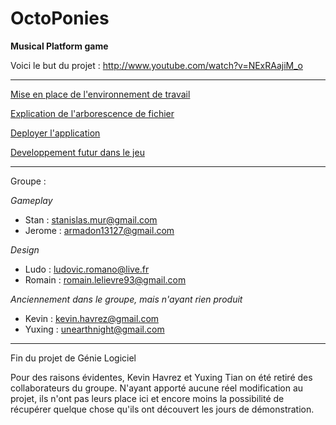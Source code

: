 OctoPonies
==========

**Musical Platform game**  


Voici le but du projet : http://www.youtube.com/watch?v=NExRAajiM_o

---------------------------------------------------------------------------------------------------------------------

[Mise en place de l'environnement de travail](https://github.com/Black-Butterfly/OctoPonies/blob/master/Wiki/EnvironnementDeTravail.md)  

[Explication de l'arborescence de fichier](https://github.com/Black-Butterfly/OctoPonies/blob/master/Wiki/Arborescence.md)  

[Deployer l'application](https://github.com/Black-Butterfly/OctoPonies/blob/master/Wiki/Deploiement.md)  

[Developpement futur dans le jeu](https://github.com/Black-Butterfly/OctoPonies/blob/master/Wiki/DeveloppementFutur.md)  


---------------------------------------------------------------------------------------------------------------------

Groupe :

*Gameplay*

* Stan : stanislas.mur@gmail.com  
* Jerome : armadon13127@gmail.com 
 

*Design*

* Ludo : ludovic.romano@live.fr  
* Romain : romain.lelievre93@gmail.com  
 
*Anciennement dans le groupe, mais n'ayant rien produit*

  * Kevin : kevin.havrez@gmail.com 
  * Yuxing : unearthnight@gmail.com 

--------------------------------------------------------------------------------------------------------------------
Fin du projet de Génie Logiciel 

Pour des raisons évidentes, Kevin Havrez et Yuxing Tian on été retiré des collaborateurs du groupe. N'ayant apporté aucune réel modification au projet, ils n'ont pas leurs place ici et encore moins la possibilité de récupérer quelque chose qu'ils ont découvert les jours de démonstration.  
